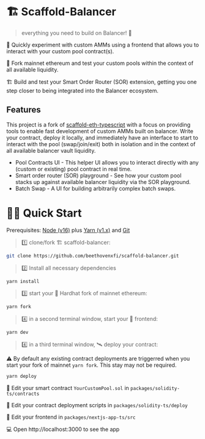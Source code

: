 # 🏗 Scaffold-Balancer

> everything you need to build on Balancer! 🚀

🧪 Quickly experiment with custom AMMs using a frontend that allows you to interact with your custom pool contract(s).

🧪 Fork mainnet ethereum and test your custom pools within the context of all available liquidity.

🏗 Build and test your Smart Order Router (SOR) extension, getting you one step closer to being integrated into the Balancer ecosystem.

## Features

This project is a fork of [scaffold-eth-typescript](https://github.com/scaffold-eth/scaffold-eth-typescript) with a focus on providing tools to enable fast
development of custom AMMs built on balancer. Write your contract, deploy it locally, and immediately have an interface to start to interact with the
pool (swap/join/exit) both in isolation and in the context of all available balancer vault liquidity.

- Pool Contracts UI - This helper UI allows you to interact directly with any (custom or existing) pool contract in real time.
- Smart order router (SOR) playground - See how your custom pool stacks up against available balancer liquidity via the SOR playground.
- Batch Swap - A UI for building arbitrarily complex batch swaps.

# 🏄‍♂️ Quick Start

Prerequisites: [Node (v16)](https://nodejs.org/en/download/) plus [Yarn (v1.x)](https://classic.yarnpkg.com/en/docs/install/) and [Git](https://git-scm.com/downloads)

> 1️⃣ clone/fork 🏗 scaffold-balancer:

```bash
git clone https://github.com/beethovenxfi/scaffold-balancer.git
```

> 2️⃣ Install all necessary dependencies

```bash
yarn install
```

> 3️⃣ start your 👷‍ Hardhat fork of mainnet ethereum:

```bash
yarn fork
```

> 4️⃣ in a second terminal window, start your 📱 frontend:

```bash
yarn dev
```

> 4️⃣ in a third terminal window, 🛰 deploy your contract:

⚠️ By default any existing contract deployments are triggerred when you start your fork of mainnet `yarn fork`. This stay may not be required.

```bash
yarn deploy
```

🔏 Edit your smart contract `YourCustomPool.sol` in `packages/solidity-ts/contracts`

💼 Edit your contract deployment scripts in `packages/solidity-ts/deploy`

📝 Edit your frontend in `packages/nextjs-app-ts/src`

💻 Open http://localhost:3000 to see the app
